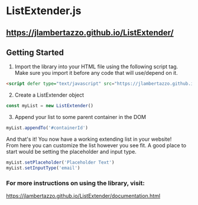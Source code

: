 # ListExtender.js
## https://jlambertazzo.github.io/ListExtender/

## Getting Started
1. Import the library into your HTML file using the following script tag. Make sure you import it before any code that will use/depend on it.
```html
<script defer type="text/javascript" src="https://jlambertazzo.github.io/ListExtender/js/ListExtender.js"></script>
```
2. Create a ListExtender object
```javascript
const myList = new ListExtender()
```
3. Append your list to some parent container in the DOM
```javascript
myList.appendTo('#containerId')
```
And that's it! You now have a working extending list in your website!  
From here you can customize the list however you see fit. A good place to start would be setting the placeholder and input type.
```javascript
myList.setPlaceholder('Placeholder Text')
myList.setInputType('email')
```
### For more instructions on using the library, visit:  
https://jlambertazzo.github.io/ListExtender/documentation.html